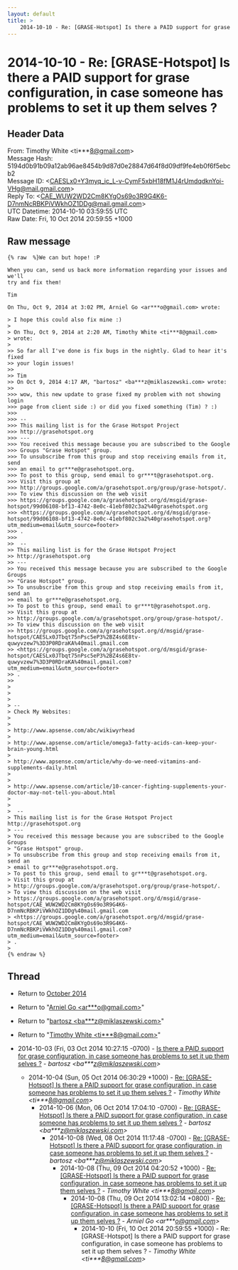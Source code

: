 ```yaml
---
layout: default
title: >
    2014-10-10 - Re: [GRASE-Hotspot] Is there a PAID support for grase configuration, in case someone has problems to set it up them selves ?
---
```


# 2014-10-10 - Re: [GRASE-Hotspot] Is there a PAID support for grase configuration, in case someone has problems to set it up them selves ?

## Header Data

From: Timothy White \<ti***8@gmail.com\><br>
Message Hash: 5194d0b91b09a12ab96ae8454b9d87d0e28847d64f8d09df9fe4eb0f6f5ebcb2<br>
Message ID: \<CAESLx0+Y3myq_ic_L-v-CymF5xbH18fM1J4rUmdqdknYoi-VHg@mail.gmail.com\><br>
Reply To: \<CAE_WUW2WD2Cm8KYgOs69o3R9G4K6-D7nmNcRBKPiVWkhOZ1DDg@mail.gmail.com\><br>
UTC Datetime: 2014-10-10 03:59:55 UTC<br>
Raw Date: Fri, 10 Oct 2014 20:59:55 +1000<br>

## Raw message

```
{% raw  %}We can but hope! :P

When you can, send us back more information regarding your issues and we'll
try and fix them!

Tim

On Thu, Oct 9, 2014 at 3:02 PM, Arniel Go <ar***o@gmail.com> wrote:

> I hope this could also fix mine :)
>
> On Thu, Oct 9, 2014 at 2:20 AM, Timothy White <ti***8@gmail.com>
> wrote:
>
>> So far all I've done is fix bugs in the nightly. Glad to hear it's fixed
>> your login issues!
>>
>> Tim
>> On Oct 9, 2014 4:17 AM, "bartosz" <ba***z@miklaszewski.com> wrote:
>>
>>> wow, this new update to grase fixed my problem with not showing login
>>> page from client side :) or did you fixed something (Tim) ? :)
>>>
>>> --
>>> This mailing list is for the Grase Hotspot Project
>>> http://grasehotspot.org
>>> ---
>>> You received this message because you are subscribed to the Google
>>> Groups "Grase Hotspot" group.
>>> To unsubscribe from this group and stop receiving emails from it, send
>>> an email to gr***e@grasehotspot.org.
>>> To post to this group, send email to gr***t@grasehotspot.org.
>>> Visit this group at
>>> http://groups.google.com/a/grasehotspot.org/group/grase-hotspot/.
>>> To view this discussion on the web visit
>>> https://groups.google.com/a/grasehotspot.org/d/msgid/grase-hotspot/99d06108-bf13-4742-8e0c-41ebf802c3a2%40grasehotspot.org
>>> <https://groups.google.com/a/grasehotspot.org/d/msgid/grase-hotspot/99d06108-bf13-4742-8e0c-41ebf802c3a2%40grasehotspot.org?utm_medium=email&utm_source=footer>
>>> .
>>>
>>  --
>> This mailing list is for the Grase Hotspot Project
>> http://grasehotspot.org
>> ---
>> You received this message because you are subscribed to the Google Groups
>> "Grase Hotspot" group.
>> To unsubscribe from this group and stop receiving emails from it, send an
>> email to gr***e@grasehotspot.org.
>> To post to this group, send email to gr***t@grasehotspot.org.
>> Visit this group at
>> http://groups.google.com/a/grasehotspot.org/group/grase-hotspot/.
>> To view this discussion on the web visit
>> https://groups.google.com/a/grasehotspot.org/d/msgid/grase-hotspot/CAESLx0JTbqt75nPsc5eP3%2BZ4s6E8tv-quwyvzew7%3D3P0RDraKA%40mail.gmail.com
>> <https://groups.google.com/a/grasehotspot.org/d/msgid/grase-hotspot/CAESLx0JTbqt75nPsc5eP3%2BZ4s6E8tv-quwyvzew7%3D3P0RDraKA%40mail.gmail.com?utm_medium=email&utm_source=footer>
>> .
>>
>
>
>
> --
> Check My Websites:
>
>
> http://www.apsense.com/abc/wikiwyrhead
>
> http://www.apsense.com/article/omega3-fatty-acids-can-keep-your-brain-young.html
>
> http://www.apsense.com/article/why-do-we-need-vitamins-and-supplements-daily.html
>
>
> http://www.apsense.com/article/10-cancer-fighting-supplements-your-doctor-may-not-tell-you-about.html
>
>
>  --
> This mailing list is for the Grase Hotspot Project http://grasehotspot.org
> ---
> You received this message because you are subscribed to the Google Groups
> "Grase Hotspot" group.
> To unsubscribe from this group and stop receiving emails from it, send an
> email to gr***e@grasehotspot.org.
> To post to this group, send email to gr***t@grasehotspot.org.
> Visit this group at
> http://groups.google.com/a/grasehotspot.org/group/grase-hotspot/.
> To view this discussion on the web visit
> https://groups.google.com/a/grasehotspot.org/d/msgid/grase-hotspot/CAE_WUW2WD2Cm8KYgOs69o3R9G4K6-D7nmNcRBKPiVWkhOZ1DDg%40mail.gmail.com
> <https://groups.google.com/a/grasehotspot.org/d/msgid/grase-hotspot/CAE_WUW2WD2Cm8KYgOs69o3R9G4K6-D7nmNcRBKPiVWkhOZ1DDg%40mail.gmail.com?utm_medium=email&utm_source=footer>
> .
>
{% endraw %}
```

## Thread

+ Return to [October 2014](/archive/2014/10)

+ Return to "[Arniel Go <ar***o<span>@</span>gmail.com>](/authors/ar___o_at_gmail_com)"
+ Return to "[bartosz <ba***z<span>@</span>miklaszewski.com>](/authors/ba___z_at_miklaszewski_com)"
+ Return to "[Timothy White <ti***8<span>@</span>gmail.com>](/authors/ti___8_at_gmail_com)"

+ 2014-10-03 (Fri, 03 Oct 2014 10:27:15 -0700) - [Is there a PAID support for grase configuration, in case someone has problems to set it up them selves ?](/archive/2014/10/cb8a6c584f326884ea8e3ac69cdc243b0e59b4ad51af47d887c640840e3de11b) - _bartosz \<ba***z@miklaszewski.com\>_
  + 2014-10-04 (Sun, 05 Oct 2014 06:30:29 +1000) - [Re: [GRASE-Hotspot] Is there a PAID support for grase configuration, in case someone has problems to set it up them selves ?](/archive/2014/10/227d09167d32244b6b50d07174194071daa839cff9f3cd4b423a53bd61bbb58c) - _Timothy White \<ti***8@gmail.com\>_
    + 2014-10-06 (Mon, 06 Oct 2014 17:04:10 -0700) - [Re: [GRASE-Hotspot] Is there a PAID support for grase configuration, in case someone has problems to set it up them selves ?](/archive/2014/10/210caccda1e72ae901736281e9e8dbd3eb297c3ec19deb920462a7e9afb4897d) - _bartosz \<ba***z@miklaszewski.com\>_
      + 2014-10-08 (Wed, 08 Oct 2014 11:17:48 -0700) - [Re: [GRASE-Hotspot] Is there a PAID support for grase configuration, in case someone has problems to set it up them selves ?](/archive/2014/10/5b0ad2d9eed8a672baf3dea7af34092b77f728645291438059949665574975bc) - _bartosz \<ba***z@miklaszewski.com\>_
        + 2014-10-08 (Thu, 09 Oct 2014 04:20:52 +1000) - [Re: [GRASE-Hotspot] Is there a PAID support for grase configuration, in case someone has problems to set it up them selves ?](/archive/2014/10/3892a50f6b25326cb27999aaa61dbd39909bd8fa1bdf5d55497c11138d1510a8) - _Timothy White \<ti***8@gmail.com\>_
          + 2014-10-08 (Thu, 09 Oct 2014 13:02:14 +0800) - [Re: [GRASE-Hotspot] Is there a PAID support for grase configuration, in case someone has problems to set it up them selves ?](/archive/2014/10/ded05c78e29ac246db34ecfcbbc461ce6eeac89db98a53c6ccfd32017f707b27) - _Arniel Go \<ar***o@gmail.com\>_
            + 2014-10-10 (Fri, 10 Oct 2014 20:59:55 +1000) - Re: [GRASE-Hotspot] Is there a PAID support for grase configuration, in case someone has problems to set it up them selves ? - _Timothy White \<ti***8@gmail.com\>_

